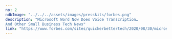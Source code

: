```yaml
---
no: 2
ndbImage: "../../../assets/images/presskits/forbes.png"
description: "Microsoft Word Now Does Voice Transcription…
And Other Small Business Tech News"
link: "https://www.forbes.com/sites/quickerbettertech/2020/08/30/microsoft-word-now-does-voice-transcriptionand-other-small-business-tech-news/#61277dff4ce9"
---
```

